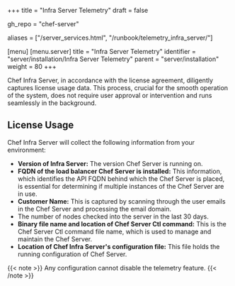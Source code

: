 +++
title = "Infra Server Telemetry"
draft = false

gh_repo = "chef-server"

aliases = ["/server_services.html", "/runbook/telemetry_infra_server/"]

[menu]
  [menu.server]
    title = "Infra Server Telemetry"
    identifier = "server/installation/Infra Server Telemetry"
    parent = "server/installation"
    weight = 80
+++

Chef Infra Server, in accordance with the license agreement, diligently captures license usage data. This process, crucial for the smooth operation of the system, does not require user approval or intervention and runs seamlessly in the background.  

## License Usage

Chef Infra Server will collect the following information from your environment:

* **Version of Infra Server:** The version Chef Server is running on.
* **FQDN of the load balancer Chef Server is installed:** This information, which identifies the API FQDN behind which the Chef Server is placed, is essential for determining if multiple instances of the Chef Server are in use.
* **Customer Name:** This is captured by scanning through the user emails in the Chef Server and processing the email domain.
* The number of nodes checked into the server in the last 30 days.
* **Binary file name and location of Chef Server Ctl command:** This is the Chef Server Ctl command file name, which is used to manage and maintain the Chef Server.
* **Location of Chef Infra Server's configuration file:** This file holds the running configuration of Chef Server.

{{< note >}} Any configuration cannot disable the telemetry feature. {{< /note >}}

